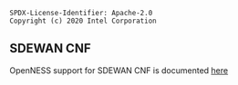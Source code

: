 ```text
SPDX-License-Identifier: Apache-2.0
Copyright (c) 2020 Intel Corporation
```

## SDEWAN CNF
OpenNESS support for SDEWAN CNF is documented [here](https://github.com/open-ness/ido-specs/tree/master/doc)
